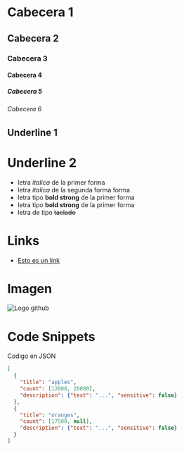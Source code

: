 # Cabecera 1
## Cabecera 2
### Cabecera 3
#### Cabecera 4
##### Cabecera 5 
###### Cabecera 6

Underline 1
-----------

Underline 2
===========

- letra *italica* de la primer forma
- letra _italica_ de la segunda forma forma
- letra tipo **bold strong** de la primer forma
- letra tipo __bold strong__ de la primer forma
- letra de tipo ~~taclado~~

# Links
- [Esto es un link](http://www.google.com)

# Imagen
![Logo github](https://image.flaticon.com/icons/png/512/25/25231.png)

# Code Snippets
Codigo en JSON
```JSON
[
  {
    "title": "apples",
    "count": [12000, 20000],
    "description": {"text": "...", "sensitive": false}
  },
  {
    "title": "oranges",
    "count": [17500, null],
    "description": {"text": "...", "sensitive": false}
  }
]
```